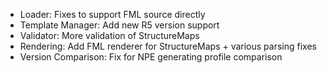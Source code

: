 * Loader: Fixes to support FML source directly
* Template Manager: Add new R5 version support
* Validator: More validation of StructureMaps
* Rendering: Add FML renderer for StructureMaps + various parsing fixes
* Version Comparison: Fix for NPE generating profile comparison
